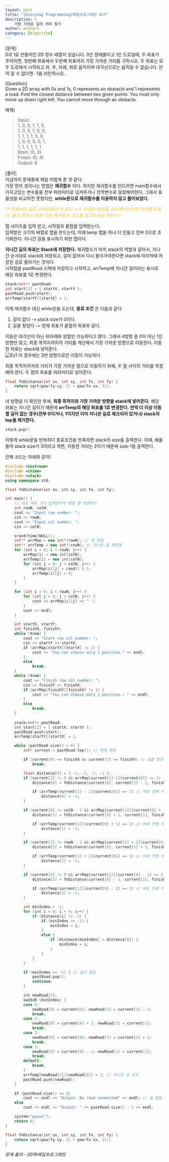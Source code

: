 ```yaml
---
layout: post
title: "[Everyday Programming]매일프로그래밍 #17"
description: >
    가장 가까운 길의 거리 찾기
author: author1
category: [Algorithm]
---
```


[문제]  
0과 1로 만들어진 2D 정수 배열이 있습니다. 0은 장애물이고 1은 도로일때, 두 좌표가 주어지면, 첫번째 좌표에서 두번째 좌표까지 가장 가까운 거리를 구하시오. 두 좌표는 모두 도로에서 시작되고 좌, 우, 아래, 위로 움직이며 대각선으로는 움직일 수 없습니다. 만약 갈 수 없다면 -1을 리턴하시오.  

[Question]  
Given a 2D array with 0s and 1s, 0 represents an obstacle and 1 represents a road. Find the closest distance between two given points. You must only move up down right left. You cannot move through an obstacle.  

예제)  
> Input:  
  1, 0, 0, 1, 1, 0,  
  1, 0, 0, 1, 0, 0,  
  1, 1, 1, 1, 0, 0,  
  1, 0, 0, 0, 0, 1,  
  1, 1, 1, 1, 1, 1  
  Start: (0, 0)  
  Finish: (0, 4)  
  Output: 8  

[풀이]  
지금까지 문제중에 제일 어렵게 푼 것 같다.  
가장 먼저 생각나는 방법은 __재귀함수__ 이다. 하지만 재귀함수를 만드려면 main함수에서 가지고있는 변수들을 전부 파라미터로 넘겨주거나 전역변수로 설정해야한다. 그래서 효율성을 비교하진 못했지만, __while문으로 재귀함수를 이용하지 않고 풀어보았다.__  

<span style="color: #FCBD2B">** *현명하지 않은 선택이었던 것 같다.ㅎㅎ 다양한 방법을 시도해보는데에 의의를 두었다. 풀지 못하신 분은 다른 재귀함수 코드를 참고하시길 추천ㅠㅜ*</span>  

맵 사이즈를 입력 받고, 시작점과 끝점을 입력받는다.  
입력받은 크기의 배열로 맵을 만드는데, 이때 temp 맵을 하나 더 만들고 전부 0으로 초기화한다. 지나간 길을 표시하기 위한 맵이다.  

__<span style="color: var(--highlight-color)">지나간 길의 좌표는 Stack에 저장한다.</span>__ 재귀함수가 마치 stack의 역할과 같아서, 지나간 순서대로 stack에 저장되고, 길이 없어서 다시 돌아가야한다면 stack에 마지막에 저장된 길로 돌아가는 것이다.  
시작점을 pastRoad 스택에 저장하고 시작하고, arrTemp에 지나간 길이라는 표시로 해당 좌표를 1로 변경한다.
~~~c++
stack<int*> pastRoad;
int start[2] = { startX, startY };
pastRoad.push(start);
arrTemp[startY][startX] = 1;
~~~  

이제 재귀함수 대신 while문을 도는데, __종료 조건__ 은 다음과 같다.  
1. 길이 없다 -> stack size가 0이다.  
2. 길을 찾았다 -> 현재 좌표가 끝점의 좌표와 같다.  

이동은 대각선이 아닌 위아래와 양옆만 가능하다고 했다. 그래서 4방향 중 0이 아닌 1인 방향만 찾고, 최종 목적지까지의 거리를 계산해서 가장 가까운 방향으로 이동한다. 이동한 좌표는 stack에 넣어준다.  
![Ex1](/assets/img/programming/everydaycoding17_1.JPG)
이 경우에는 3번 방향으로만 이동이 가능하다.  

최종 목적지까지의 거리가 가장 가까운 점으로 이동하기 위해, 두 점 사이의 거리를 측정해야 한다. 두 점의 좌표를 파라미터로 넣어준다.  
~~~c++
float fnDistance(int sx, int sy, int fx, int fy) {
	return sqrt(pow(fy-sy, 2) + pow(fx-sx, 2));
}
~~~

네 방향을 다 확인한 후에, __최종 목적지와 가장 가까운 방향을 stack에 넣어준다.__ 해당 좌표는 지나간 길이기 때문에 __arrTemp의 해당 좌표를 1로 변경한다.__ __<span style="color: var(--highlight-color)">만약 더 이상 이동할 길이 없는 경우(전부 0이거나, 1이지만 이미 지나온 길로 체크되어 있거나) stack의 top을 제거한다.</span>__
~~~c++
stack.pop()
~~~

이렇게 while문을 반복하다 종료조건을 만족하면 stack의 size를 출력한다. 이때, 예를들어 stack size가 3이라고 하면, 이동한 거리는 2이기 때문에 size-1을 출력한다.  

전체 코드는 아래와 같이!
~~~c++
#include <iostream>
#include <ctime>
#include <stack>
using namespace std;

float fnDistance(int sx, int sy, int fx, int fy);

int main() {
	// 가로 세로 크기 입력받아서 랜덤 맵 생성하기
	int rowN, colN;
	cout << "Input row number: ";
	cin >> rowN;
	cout << "Input col number: ";
	cin >> colN;

	srand(time(NULL));
	int** arrMap = new int*[rowN]; // 맵 생성
	int** arrTemp = new int*[rowN]; // 지나온 길 확인용
	for (int i = 0; i < rowN; i++) {
		arrMap[i] = new int[colN];
		arrTemp[i] = new int[colN];
		for (int j = 0; j < colN; j++) {
			arrMap[i][j] = rand() % 2;
			arrTemp[i][j] = 0;
		}
	}

	for (int i = 0; i < rowN; i++) {
		for (int j = 0; j < colN; j++) {
			cout << arrMap[i][j] << " ";
		}
		cout << endl;
	}

	int startX, startY;
	int finishX, finishY;
	while (true) {
		cout << "Start row col number: ";
		cin >> startY >> startX;
		if (arrMap[startY][startX] != 1) {
			cout << "You can choose only 1 position." << endl;
		}
		else
			break;
	}
	while (true) {
		cout << "Finish row col number: ";
		cin >> finishY >> finishX;
		if (arrMap[finishY][finishX] != 1) {
			cout << "You can choose only 1 position.: " << endl;
		}
		else
			break;
	}
 	
	stack<int*> pastRoad;
	int start[2] = { startX, startY };
	pastRoad.push(start);
	arrTemp[startY][startX] = 1;

	while (pastRoad.size() > 0) {
		int* current = pastRoad.top(); // 현재 좌표

		if (current[0] == finishX && current[1] == finishY) // 길을 찾은 경우
			break;

		float distance[4] = { -1, -1, -1, -1 };
		if (current[1] != 0 && arrMap[current[1]-1][current[0]] == 1) { // 위 방향 확인
			distance[0] = fnDistance(current[0], current[1] - 1, finishX, finishY);

			if (arrTemp[current[1] - 1][current[0]] == 1) // 바로 전에 지나온 길이면
				distance[0] = -1;
		}

		if (current[0] != colN - 1 && arrMap[current[1]][current[0] + 1] == 1) { // 오른쪽 방향 확인
			distance[1] = fnDistance(current[0] + 1, current[1], finishX, finishY);

			if (arrTemp[current[1]][current[0] + 1] == 1) // 바로 전에 지나온 길이면
				distance[1] = -1;
		}

		if (current[1] != rowN - 1 && arrMap[current[1] + 1][current[0]] == 1) { // 왼쪽 방향 확인
			distance[2] = fnDistance(current[0], current[1] + 1, finishX, finishY);

			if (arrTemp[current[1] + 1][current[0]] == 1) // 바로 전에 지나온 길이면
				distance[2] = -1;
		}

		if (current[0] != 0 && arrMap[current[1]][current[0] - 1] == 1) { // 아래쪽 방향 확인
			distance[3] = fnDistance(current[0] - 1, current[1], finishX, finishY);

			if (arrTemp[current[1]][current[0] - 1] == 1) // 바로 전에 지나온 길이면
				distance[3] = -1;
		}

		int minIndex = -1;
		for (int i = 0; i < 4; i++) {
			if (distance[i] != -1) {
				if (minIndex == -1) {
					minIndex = i;
				}
				else {
					if (distance[minIndex] > distance[i]) {
						minIndex = i;
					}
				}
			}
		}

		if (minIndex == -1) { // 길이 없음
			pastRoad.pop();
			continue;
		}

		int newRoad[2];
		switch (minIndex) {
		case 0: 
			newRoad[0] = current[0]; newRoad[1] = current[1] - 1;
			break;
		case 1: 
			newRoad[0] = current[0] + 1; newRoad[1] = current[1];
			break;
		case 2: 
			newRoad[0] = current[0]; newRoad[1] = current[1] + 1;
			break;
		case 3: 
			newRoad[0] = current[0] - 1; newRoad[1] = current[1];
			break;
		default: 
			break;
		}
		arrTemp[newRoad[1]][newRoad[0]] = 1; // 지나간 길 표시
		pastRoad.push(newRoad);
	}

	if (pastRoad.size() == 0)
		cout << endl << "Output: No road connected" << endl; // 길 없음
	else
		cout << endl << "Output: " << pastRoad.size() - 1 << endl;

	system("pause");
	return 0;
}

float fnDistance(int sx, int sy, int fx, int fy) {
	return sqrt(pow(fy-sy, 2) + pow(fx-sx, 2));
}
~~~


*문제 출처 - 2019매일프로그래밍*